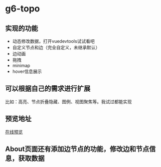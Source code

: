 # g6-topo
## 实现的功能

- 动态修改数据，打开vuedevtools试试看吧
- 自定义节点和边（完全自定义，未继承默认）
- 边动画
- 拖拽
- minimap
- hover信息展示

## 可以根据自己的需求进行扩展
比如：高亮、节点折叠隐藏、图例、视图聚焦等。我试过都能实现

## 预览地址
[在线预览](https://g6-topo.vercel.app/)


## About页面还有添加边节点的功能，修改边和节点信息，获取数据